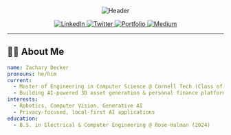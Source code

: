 <p align="center">
  <img src="https://capsule-render.vercel.app/api?text=Hello,+I%27m+Zach+Decker!👋&animation=fadeIn&type=waving&color=gradient&height=100" alt="Header"/>
</p>

<p align="center">
  <a href="https://www.linkedin.com/in/zacharydecker/">
    <img src="https://img.shields.io/badge/LinkedIn-0A66C2?style=flat&logo=linkedin&logoColor=white" alt="LinkedIn"/>
  </a>
  <a href="https://twitter.com/zacharydecker">
    <img src="https://img.shields.io/badge/Twitter-1DA1F2?style=flat&logo=twitter&logoColor=white" alt="Twitter"/>
  </a>
  <a href="https://zacharydecker.com">
    <img src="https://img.shields.io/badge/Portfolio-FF6F61?style=flat&logo=internet-explorer&logoColor=white" alt="Portfolio"/>
  </a>
  <a href="https://medium.com/@zacharydecker">
    <img src="https://img.shields.io/badge/Medium-12100E?style=flat&logo=medium&logoColor=white" alt="Medium"/>
  </a>
</p>

---

## 👨‍💻 About Me

```yaml
name: Zachary Decker
pronouns: he/him
current:
  - Master of Engineering in Computer Science @ Cornell Tech (Class of 2025)
  - Building AI-powered 3D asset generation & personal finance platforms
interests:
  - Robotics, Computer Vision, Generative AI
  - Privacy-focused, local-first AI applications
education:
  - B.S. in Electrical & Computer Engineering @ Rose-Hulman (2024)
